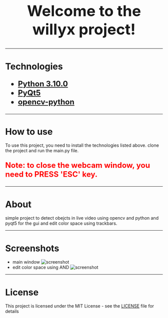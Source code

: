 <h1
    align="center"
    style="font-weight: bold; font-size: 3rem;"
>
    Welcome to the willyx project!
</h1>
<hr/>
<h1>
    Technologies
</h1>
<ul
    style="font-weight: bold; font-size: 1.5rem;"
>
    <li>
        <a href="https://www.python.org/downloads/release/python-31013/">
            Python 3.10.0
        </a>
    </li>
    <li>
        <a href="
        https://pypi.org/project/PyQt5/
        ">
            PyQt5
        </a>
    </li>
    <li>
        <a href="
        https://opencv.org/
        ">
            opencv-python
        </a>
    </li>
</ul>
<hr/>
<h1>
    How to use
</h1>
<p>
    To use this project, you need to install the technologies listed above.
    clone the project and run the main.py file.

</p>
<p
    style="font-weight: bold; font-size: 1.5rem;
        color: red;
    "
>
Note: to close the webcam window, you need to PRESS 'ESC' key.
</p>

<hr/>
<h1>
    About
</h1>
<p>
   simple project to detect obejcts in live video using opencv and python and pyqt5 for the gui and edit color space using trackbars.
</p>
<hr/>
<h1>
    Screenshots
</h1>

<ul>
<li>
<span>main window</span>

<img src="https://github.com/walidhassan1011/Eat_The_Book/assets/95965261/0c8f826a-5320-4e97-a2d5-8d1c006a178e" alt="screenshot" />

</li>

<li>
<span>edit color space using AND</span>

<img src="https://github.com/walidhassan1011/Blink_Eye_Controling_LED/assets/95965261/f808b21e-0388-4155-8021-683a016faa71" alt="screenshot" />
</li>
</ul>

<hr/>

<h1>
    License
</h1>

<p>
    This project is licensed under the MIT License - see the <a href="
    https://github.com/walidhassan1011/Willyx_Project/blob/main/LICENSE
    " target="_blank">LICENSE</a> file for details
</p>
